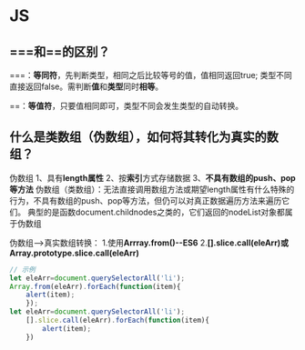 # JS
## ===和\==的区别？
===：**等同符**，先判断类型，相同之后比较等号的值，值相同返回true; 类型不同直接返回false。需判断**值**和**类型**同时**相等**。

==：**等值符**，只要值相同即可，类型不同会发生类型的自动转换。

## 什么是类数组（伪数组），如何将其转化为真实的数组？
伪数组
1、具有**length属性**
2、按**索引**方式存储数据
3、**不具有数组的push、pop等方法**
伪数组（类数组）：无法直接调用数组方法或期望length属性有什么特殊的行为，不具有数组的push、pop等方法，但仍可以对真正数据遍历方法来遍历它们。
典型的是函数document.childnodes之类的，它们返回的nodeList对象都属于伪数组

伪数组-->真实数组转换：
1.使用**Arrray.from()--ES6**
2.**[].slice.call(eleArr)**或**Array.prototype.slice.call(eleArr)**

```js
// 示例
let eleArr=document.querySelectorAll('li');
Array.from(eleArr).forEach(function(item){
    alert(item);
    });
let eleArr=document.querySelectorAll('li');
    [].slice.call(eleArr).forEach(function(item){
        alert(item);
    })
```